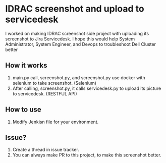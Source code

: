 # IDRAC screenshot and upload to servicedesk

I worked on making IDRAC screenshot side project with uploading its screenshot
to Jira Servicedesk. I hope this would help System Administrator, System
Engineer, and Devops to troubleshoot Dell Cluster better

## How it works

1. main.py call, screenshot.py, and screenshot.py use docker with selenium to
   take screenshot. (Selenium)
1. After calling, screenshot.py, it calls servicedesk.py to upload its picture
   to servicedesk. (RESTFUL API)

## How to use

1. Modify Jenkisn file for your environment.

## Issue?

1. Create a thread in issue tracker.
1. You can always make PR to this project, to make this screenshot better.
